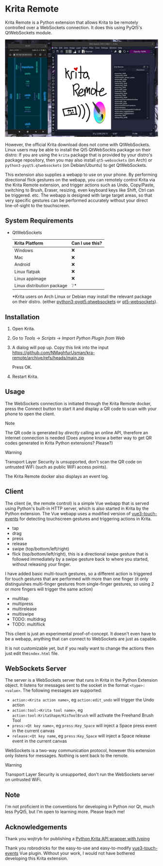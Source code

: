 # Krita Remote

Krita Remote is a Python extension that allows Krita to be remotely controlled over a WebSockets connection. It does this using PyQt5's QtWebSockets module.

![Krita Remote webapp and Krita Remote docker](docker_screenshot.png)

However, the official Krita download does not come with QtWebSockets. Linux users may be able to install the Qt5 QtWebSockts package on their distro: If you are using the `krita` package that is provided by your distro's package repository, then you may also install `qt5-websockets` (on Arch) or `python3-pyqt5.qtwebsockets` (on Debian/Ubuntu) to get QtWebSockets.

This extension also supplies a webapp to use on your phone. By performing directional flick gestures on the webapp, you can remotely control Krita via the Krita Remote extension, and trigger actions such as Undo, Copy/Paste, switching to Brush, Eraser, resizing, even keyboard keys like Shift, Ctrl can be triggered. etc. The webapp is designed with large target areas, so that very specific gestures can be performed accurately without your direct line-of-sight to the touchscreen.

## System Requirements

  - QtWebSockets

    | Krita Platform             | Can I use this? |
    |----------------------------|-----------------|
    | Windows                    | ❌               |
    | Mac                        | ❌               |
    | Android                    | ❌               |
    | Linux flatpak              | ❌               |
    | Linux appimage             | ❌               |
    | Linux distribution package | ❔*              |

    *Krita users on Arch Linux or Debian may install the relevant package on their distro. (either [python3-pyqt5.qtwebsockets](https://packages.debian.org/stable/python3-pyqt5.qtwebsockets) or [qt5-websockets](https://archlinux.org/packages/extra/x86_64/qt5-websockets/)).

## Installation

1. Open Krita.

2. Go to *Tools* -> *Scripts* -> *Import Python Plugin from Web*

3. A dialog will pop up. Copy this link into the input https://github.com/NMaghfurUsman/kra-remote/archive/refs/heads/main.zip

   Press OK.

4. Restart Krita.

## Usage

The WebSockets connection is initiated through the Krita Remote docker, press the Connect button to start it and display a QR code to scan with your phone to open the client.

> [!NOTE]
> The QR code is generated by *directly* calling an online API, therefore an internet connection is needed (Does anyone know a better way to get QR codes generated in Krita Python extensions? Please?)

> [!WARNING]
> Transport Layer Security is unsupported, don't scan the QR code on untrusted WiFi (such as public WiFi access points).

The Krita Remote docker also displays an event log.

## Client

The client (ie, the remote control) is a simple Vue webapp that is served using Python's built-in HTTP server, which is also started in Krita by the Python extension. The Vue webapp uses a modified version of [vue3-touch-events](https://github.com/robinrodricks/vue3-touch-events) for detecting touchscreen gestures and triggering actions in Krita.

 - tap
 - drag
 - press
 - release
 - swipe (top/bottom/left/right)
 - flick (top/bottom/left/right), this is a directional swipe gesture that is followed immediately by a swipe gesture back to where you started, without releasing your finger.

I have added basic multi-touch gestures, so a different action is triggered for touch gestures that are performed with more than one finger (it only distinguishes multi-finger gestures from single-finger gestures, so using 2 or more fingers will trigger the same action)

 - multitap
 - multipress
 - multirelease
 - multiswipe
 - TODO: multidrag
 - TODO: multiflick

 This client is just an experimental proof-of-concept. It doesn't even have to be a webapp, anything that can connect to WebSockets are just as capable.

 It is not customizable yet, but if you really want to change the actions then just edit the`index.html` file.

 ## WebSockets Server

 The server is a WebSockets server that runs in Krita in the Python Extension object. It listens for messages sent to the socket in the format `<type>:<value>`. The following messages are supported:

 - `action:<Krita action name>`, eg `action:edit_undo` will trigger the Undo action
 - `action:tool:<Krita tool name>`, eg `action:tool:KritaShape/KisToolBrush` will activate the Freehand Brush Tool
 - `press:<Qt key name>`, eg `press:Key_Space` will inject a Space press event in the current canvas
 - `release:<Qt key name`, eg `press:Key_Space` will inject a Space release event in the current canvas

WebSockets is a two-way communication protocol, however this extension only listens for messages. Nothing is sent back to the remote.

> [!WARNING]
> Transport Layer Security is unsupported, don't run the WebSockets server on untrusted WiFi.

## Note

I'm not proficient in the conventions for developing in Python nor Qt, much less PyQt5, but I'm open to learning more. Please teach me!

## Acknowledgements

Thank you wojtryb for publishing a [Python Krita API wrapper with typing](https://github.com/wojtryb/Shortcut-Composer/tree/main/shortcut_composer/api_krita)

Thank you robrodricks for the easy-to-use and easy-to-modify [vue3-touch-events](https://github.com/robinrodricks/vue3-touch-events) Vue plugin. Without your work, I would not have bothered developing this Krita extension.